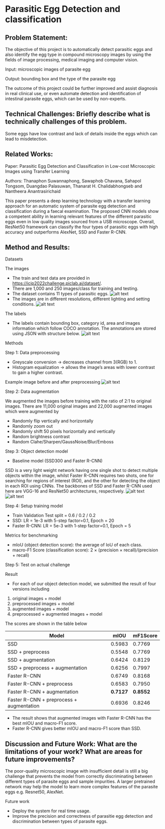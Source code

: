 # Parasitic Egg Detection and classification

## Problem Statement: 
The objective of this project is to automatically detect parasitic eggs and also identify the egg type in compound microscopy images by using the fields of image processing, medical imaging and computer vision.

Input: microscopic images of parasite egg

Output: bounding box and the type of the parasite egg

The outcome of this project could be further improved and assist diagnosis in real clinical use, or even automate detection and identification of intestinal parasite eggs, which can be used by non-experts.

## Technical Challenges: Briefly describe what is technically challenges of this problem.
Some eggs have low contrast and lack of details inside the eggs which can lead to misdetection.

## Related Works: 
Paper: Parasitic Egg Detection and Classification in Low-cost Microscopic Images using Transfer Learning

Authors: Thanaphon Suwannaphong, Sawaphob Chavana, Sahapol Tongsom, Duangdao Palasuwan, Thanarat H. Chalidabhongseb and Nantheera Anantrasirichaid

This paper presents a deep learning technology with a transfer learning approach for an automatic system of parasite egg detection and classification during a faecal examination. The proposed CNN models show a competent ability in learning relevant features of the different parasitic eggs even in low quality images sourced from a USB microscope. Overall, ResNet50 framework can classify the four types of parasitic eggs with high accuracy and outperforms AlexNet, SSD and Faster R-CNN.

## Method and Results:

Datasets

The images
- The train and test data are provided in https://icip2022challenge.piclab.ai/dataset/.
- There are 1,000 and 250 images/class for training and testing.
- The dataset contains 11 types of parasitic eggs. 
![alt text](https://github.com/Jennisa/parasitic-egg-detection/blob/main/images/01.png)
- The images are in different resolutions, different lighting and setting conditions. 
![alt text](https://github.com/Jennisa/parasitic-egg-detection/blob/main/images/02.png)

The labels
- The labels contain bounding box, category id, area and images information which follow COCO annotation. The annotations are stored using JSON with structure below.
![alt text](https://github.com/Jennisa/parasitic-egg-detection/blob/main/images/03.png)

Methods

Step 1: Data preprocessing
- Greyscale conversion -> decreases channel from 3(RGB) to 1.
- Histogram equalization -> allows the image’s areas with lower contrast to gain a higher contrast.

Example image before and after preprocessing
![alt text](https://github.com/Jennisa/parasitic-egg-detection/blob/main/images/04.png)


Step 2: Data augmentation

We augmented the images before training with the ratio of 2:1 to original images.
There are 11,000 original images and 22,000 augmented images which were augmented by
- Randomly flip vertically and horizontally
- Randomly zoom out
- Randomly shift 50 pixels horizontally and vertically 
- Random brightness contrast
- Random Clahe/Sharpen/GaussNoise/Blur/Emboss

Step 3: Object detection model 
- Baseline model (SSD300 and Faster R-CNN)

SSD is a very light weight network having one single shot to detect multiple objects within the image, whilst Faster R-CNN requires two shots, one for searching for regions of interest (ROI), and the other for detecting the object in each ROI using CNNs. The backbones of SSD and Faster R-CNN used here are VGG-16 and ResNet50 architectures, respectively.
![alt text](https://github.com/Jennisa/parasitic-egg-detection/blob/main/images/05.png)
![alt text](https://github.com/Jennisa/parasitic-egg-detection/blob/main/images/06.png)

Step 4: Setup training model
- Train Validation Test split = 0.6 / 0.2 / 0.2
- SSD: LR = 1e-3 with 5-step factor=0.1, Epoch = 20
- Faster R-CNN: LR = 5e-3 with 1-step factor=0.1, Epoch = 5

Metrics for benchmarking
- mIoU (object detection score): the average of IoU of each class. 
- macro-F1 Score (classification score): 2 × (precision × recall)/(precision + recall)

Step 5: Test on actual challenge 

Result
- For each of our object detection model, we submitted the result of four versions including 
1. original images + model
2. preprocessed images + model
3. augmented images + model
4. preprocessed + augmented images + model

The scores are shown in the table below

Model | mIOU | mF1Score |
--- | --- | --- | 
SSD | 0.5983 | 0.7769 |
SSD + preprocess | 0.5548 | 0.7769 |
SSD + augmentation | 0.6424 | 0.8129 |
SSD + preprocess + augmentation | 0.6256 | 0.7997 |
Faster R-CNN | 0.6749 | 0.8168 |
Faster R-CNN + preprocess | 0.6583 | 0.7950 |
Faster R-CNN + augmentation | **0.7127** | **0.8552** |
Faster R-CNN + preprocess + augmentation | 0.6936 | 0.8246 |

- The result shows that augmented images with Faster R-CNN has the best mIOU and macro-F1 score.
- Faster R-CNN gives better mIOU and macro-F1 score than SSD.

## Discussion and Future Work: What are the limitations of your work? What are areas for future improvements?

The poor-quality microscopic image with insufficient detail is still a big challenge that prevents the model from correctly discriminating between different types of parasite eggs and sample impurities. A larger pretrained network may help the model to learn more complex features of the parasite eggs e.g. Resnet50, AlexNet.

Future work
- Deploy the system for real time usage.
- Improve the precision and correctness of parasitie egg detection and discrimination between types of parasite eggs.
